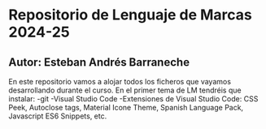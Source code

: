 # Repositorio de Lenguaje de Marcas 2024-25
## Autor: Esteban Andrés Barraneche
En este repositorio vamos a alojar todos los ficheros que vayamos desarrollando durante el curso. En el primer tema de LM tendréis que instalar:
-git
-Visual Studio Code
-Extensiones de Visual Studio Code: CSS Peek, Autoclose tags, Material Icone Theme, Spanish Language Pack, Javascript ES6 Snippets, etc.
